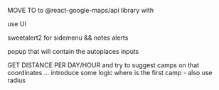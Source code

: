 
MOVE TO  to @react-google-maps/api library with

use UI

sweetalert2 for sidemenu && notes alerts

popup that will contain the autoplaces inputs

GET DISTANCE PER DAY/HOUR and try to suggest camps on that coordinates ... introduce some logic where is the first camp - also use radius